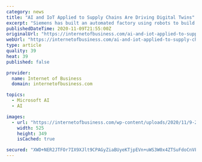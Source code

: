 ```yaml
---
category: news
title: "AI and IoT Applied to Supply Chains Are Driving Digital Twins"
excerpt: "Siemens has built an automated factory using robots to build next-generation marine batteries to power ferries in Norway. (Credit: Kuka Robotics)"
publishedDateTime: 2020-11-09T21:55:00Z
originalUrl: "https://internetofbusiness.com/ai-and-iot-applied-to-supply-chains-are-driving-digital-twins/"
webUrl: "https://internetofbusiness.com/ai-and-iot-applied-to-supply-chains-are-driving-digital-twins/"
type: article
quality: 39
heat: 39
published: false

provider:
  name: Internet of Business
  domain: internetofbusiness.com

topics:
  - Microsoft AI
  - AI

images:
  - url: "https://internetofbusiness.com/wp-content/uploads/2020/11/9-25WindTurbine-2.jpg"
    width: 525
    height: 349
    isCached: true

secured: "XWD+NER2JTFOr7IX9XJlt9CPAGyZiaBUyeKTjpEVn+uWS3W0x4ZTSuFdoCnVFbS+nIMCWBCJqHiaeTnJWMp0csK2qycbEf09fJpLrVPeh0wnhmUfPAA/8kBK6AhNHksceL9uwinDe92FTKQqsf0uEj6IJ13z2s5MOzd9W7Tm1omxH8jPhcqPhUYLyPW9b5SSIzeDoGBA6ot9OxrTAIjAWUtsm/PTS4Enx7rvnuLs+gCTu9rOg39anQP6LQ4+QaIes2oq0zVZsccEZdf756TP6snir6OSYGYuTD7guZck4ORVBZuMNInh8mxSmfsMkOp0Ia3NuhxX5/CXWjrNzx/TZXgXm6Dn04tIS90DOuEcpoM=;7gXJY/cSdwfU+OJmzPZ+Gw=="
---
```


